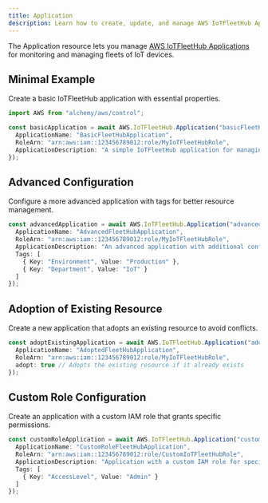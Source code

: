 ```yaml
---
title: Application
description: Learn how to create, update, and manage AWS IoTFleetHub Applications using Alchemy Cloud Control.
---
```


The Application resource lets you manage [AWS IoTFleetHub Applications](https://docs.aws.amazon.com/iotfleethub/latest/userguide/) for monitoring and managing fleets of IoT devices.

## Minimal Example

Create a basic IoTFleetHub application with essential properties.

```ts
import AWS from "alchemy/aws/control";

const basicApplication = await AWS.IoTFleetHub.Application("basicFleetHubApp", {
  ApplicationName: "BasicFleetHubApplication",
  RoleArn: "arn:aws:iam::123456789012:role/MyIoTFleetHubRole",
  ApplicationDescription: "A simple IoTFleetHub application for managing IoT devices"
});
```

## Advanced Configuration

Configure a more advanced application with tags for better resource management.

```ts
const advancedApplication = await AWS.IoTFleetHub.Application("advancedFleetHubApp", {
  ApplicationName: "AdvancedFleetHubApplication",
  RoleArn: "arn:aws:iam::123456789012:role/MyIoTFleetHubRole",
  ApplicationDescription: "An advanced application with additional configurations.",
  Tags: [
    { Key: "Environment", Value: "Production" },
    { Key: "Department", Value: "IoT" }
  ]
});
```

## Adoption of Existing Resource

Create a new application that adopts an existing resource to avoid conflicts.

```ts
const adoptExistingApplication = await AWS.IoTFleetHub.Application("adoptFleetHubApp", {
  ApplicationName: "AdoptedFleetHubApplication",
  RoleArn: "arn:aws:iam::123456789012:role/MyIoTFleetHubRole",
  adopt: true // Adopts the existing resource if it already exists
});
```

## Custom Role Configuration

Create an application with a custom IAM role that grants specific permissions.

```ts
const customRoleApplication = await AWS.IoTFleetHub.Application("customRoleFleetHubApp", {
  ApplicationName: "CustomRoleFleetHubApplication",
  RoleArn: "arn:aws:iam::123456789012:role/CustomIoTFleetHubRole",
  ApplicationDescription: "Application with a custom IAM role for specific access.",
  Tags: [
    { Key: "AccessLevel", Value: "Admin" }
  ]
});
```